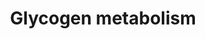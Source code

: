 ---
annotations:
- id: PW:0000533
  parent: classic metabolic pathway
  type: Pathway Ontology
  value: glycogen metabolic pathway
authors:
- MaintBot
- AlexanderPico
- Christine Chichester
- Mkutmon
- Eweitz
- Khanspers
citedin: ''
communities: []
description: 'Glycogen is a very large, branched polymer of glucose residues. Within
  skeletal muscle and liver glucose is stored as glycogen. In the liver, glycogen
  synthesis and degradation are regulated to maintain blood-glucose levels as required
  to meet the needs of the organism as a whole. In contrast, in muscle, these processes
  are regulated to meet the energy needs of the muscle itself.   ''''''Glycogen synthesis''''''
  is, unlike its breakdown, endergonic. This means that glycogen synthesis requires
  the input of energy. Energy for glycogen synthesis comes from UTP, which reacts
  with glucose-1-phosphate, forming UDP-glucose, in reaction catalyzed by UDP-glucose
  pyrophosphorylase. Glycogen is synthesized from monomers of UDP-glucose by the enzyme
  glycogen synthase, which progressively lengthens the glycogen chain with (a1->4)
  bonded glucose. As glycogen synthase can only lengthen an existing chain, the protein
  glycogenin is needed to initiate the synthesis of glycogen. The glycogen-branching
  enzyme, amylo (a1->4) to (a1->6) transglycosylase, catalyzes the transfer of a terminal
  fragment of 6-7 glucose residues from a nonreducing end to the C-6 hydroxyl group
  of a glucose residue deeper into the interior of the glycogen molecule. The branching
  enzyme can act upon only a branch having at least 11 residues, and the enzyme may
  transfer to the same glucose chain or adjacent glucose chains.  ''''''Glycogen degradation''''''
  consists of three steps: (1) the release of glucose 1-phosphate from glycogen, (2)
  the remodeling of the glycogen substrate to permit further degradation, and (3)
  the conversion of glucose 1-phosphate into glucose 6-phosphate for further metabolism.  Information
  partly derived from "Biochemistry" by Stryer and [Wikipedia](http://en.wikipedia.org/wiki/Glycogen).'
last-edited: 2025-03-04
ndex: null
organisms:
- Canis familiaris
redirect_from:
- /index.php/Pathway:WP1189
- /instance/WP1189
- /instance/WP1189_r137527
revision: r137527
schema-jsonld:
- '@context': https://schema.org/
  '@id': https://wikipathways.github.io/pathways/WP1189.html
  '@type': Dataset
  creator:
    '@type': Organization
    name: WikiPathways
  description: 'Glycogen is a very large, branched polymer of glucose residues. Within
    skeletal muscle and liver glucose is stored as glycogen. In the liver, glycogen
    synthesis and degradation are regulated to maintain blood-glucose levels as required
    to meet the needs of the organism as a whole. In contrast, in muscle, these processes
    are regulated to meet the energy needs of the muscle itself.   ''''''Glycogen
    synthesis'''''' is, unlike its breakdown, endergonic. This means that glycogen
    synthesis requires the input of energy. Energy for glycogen synthesis comes from
    UTP, which reacts with glucose-1-phosphate, forming UDP-glucose, in reaction catalyzed
    by UDP-glucose pyrophosphorylase. Glycogen is synthesized from monomers of UDP-glucose
    by the enzyme glycogen synthase, which progressively lengthens the glycogen chain
    with (a1->4) bonded glucose. As glycogen synthase can only lengthen an existing
    chain, the protein glycogenin is needed to initiate the synthesis of glycogen.
    The glycogen-branching enzyme, amylo (a1->4) to (a1->6) transglycosylase, catalyzes
    the transfer of a terminal fragment of 6-7 glucose residues from a nonreducing
    end to the C-6 hydroxyl group of a glucose residue deeper into the interior of
    the glycogen molecule. The branching enzyme can act upon only a branch having
    at least 11 residues, and the enzyme may transfer to the same glucose chain or
    adjacent glucose chains.  ''''''Glycogen degradation'''''' consists of three steps:
    (1) the release of glucose 1-phosphate from glycogen, (2) the remodeling of the
    glycogen substrate to permit further degradation, and (3) the conversion of glucose
    1-phosphate into glucose 6-phosphate for further metabolism.  Information partly
    derived from "Biochemistry" by Stryer and [Wikipedia](http://en.wikipedia.org/wiki/Glycogen).'
  keywords:
  - AGL
  - CALM1
  - CALM2
  - CALM3
  - GBE1
  - GSK3A
  - GSK3B
  - GYG1
  - GYG2
  - GYS2
  - Glucose 1-phosphate
  - PGM1
  - PHKA1
  - PHKA2
  - PHKB
  - PHKG1
  - PHKG2
  - PPP2CA
  - PPP2CB
  - PPP2R1A
  - PPP2R1B
  - PPP2R2A
  - PPP2R2B
  - PPP2R2C
  - PPP2R3A
  - PPP2R3B
  - PPP2R4
  - PPP2R5A
  - PPP2R5B
  - PPP2R5C
  - PPP2R5D
  - PPP2R5E
  - PYGB
  - PYGL
  - PYGM
  - UDP-glucose
  - UGP2
  - cAMP
  license: CC0
  name: Glycogen metabolism
seo: CreativeWork
title: Glycogen metabolism
wpid: WP1189
---